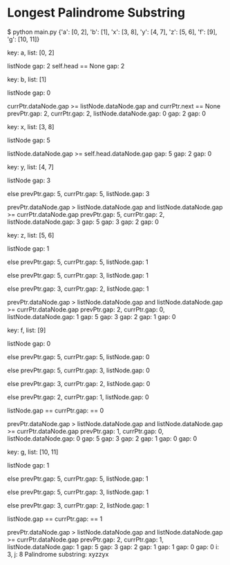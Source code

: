 # Longest Palindrome Substring

$ python main.py
{'a': [0, 2], 'b': [1], 'x': [3, 8], 'y': [4, 7], 'z': [5, 6], 'f': [9], 'g': [10, 11]}

key: a, list: [0, 2]

listNode gap: 2
self.head == None
gap: 2

key: b, list: [1]

listNode gap: 0

currPtr.dataNode.gap >= listNode.dataNode.gap and currPtr.next == None
prevPtr.gap: 2, currPtr.gap: 2, listNode.dataNode.gap: 0
gap: 2
gap: 0

key: x, list: [3, 8]

listNode gap: 5

listNode.dataNode.gap >= self.head.dataNode.gap
gap: 5
gap: 2
gap: 0

key: y, list: [4, 7]

listNode gap: 3

else
prevPtr.gap: 5, currPtr.gap: 5, listNode.gap: 3

prevPtr.dataNode.gap > listNode.dataNode.gap and listNode.dataNode.gap >= currPtr.dataNode.gap
prevPtr.gap: 5, currPtr.gap: 2, listNode.dataNode.gap: 3
gap: 5
gap: 3
gap: 2
gap: 0

key: z, list: [5, 6]

listNode gap: 1

else
prevPtr.gap: 5, currPtr.gap: 5, listNode.gap: 1

else
prevPtr.gap: 5, currPtr.gap: 3, listNode.gap: 1

else
prevPtr.gap: 3, currPtr.gap: 2, listNode.gap: 1

prevPtr.dataNode.gap > listNode.dataNode.gap and listNode.dataNode.gap >= currPtr.dataNode.gap
prevPtr.gap: 2, currPtr.gap: 0, listNode.dataNode.gap: 1
gap: 5
gap: 3
gap: 2
gap: 1
gap: 0

key: f, list: [9]

listNode gap: 0

else
prevPtr.gap: 5, currPtr.gap: 5, listNode.gap: 0

else
prevPtr.gap: 5, currPtr.gap: 3, listNode.gap: 0

else
prevPtr.gap: 3, currPtr.gap: 2, listNode.gap: 0

else
prevPtr.gap: 2, currPtr.gap: 1, listNode.gap: 0

listNode.gap == currPtr.gap: == 0

prevPtr.dataNode.gap > listNode.dataNode.gap and listNode.dataNode.gap >= currPtr.dataNode.gap
prevPtr.gap: 1, currPtr.gap: 0, listNode.dataNode.gap: 0
gap: 5
gap: 3
gap: 2
gap: 1
gap: 0
gap: 0

key: g, list: [10, 11]

listNode gap: 1

else
prevPtr.gap: 5, currPtr.gap: 5, listNode.gap: 1

else
prevPtr.gap: 5, currPtr.gap: 3, listNode.gap: 1

else
prevPtr.gap: 3, currPtr.gap: 2, listNode.gap: 1

listNode.gap == currPtr.gap: == 1

prevPtr.dataNode.gap > listNode.dataNode.gap and listNode.dataNode.gap >= currPtr.dataNode.gap
prevPtr.gap: 2, currPtr.gap: 1, listNode.dataNode.gap: 1
gap: 5
gap: 3
gap: 2
gap: 1
gap: 1
gap: 0
gap: 0
i: 3, j: 8
Palindrome substring: xyzzyx